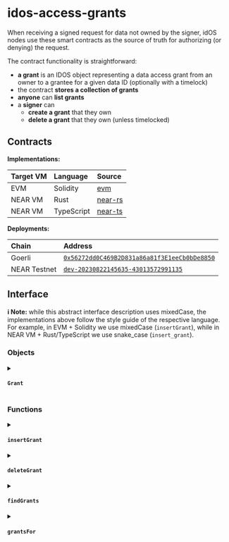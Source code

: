 # idos-access-grants

When receiving a signed request for data not owned by the signer, idOS nodes use these smart contracts as the source of truth for authorizing (or denying) the request.

The contract functionality is straightforward:

- **a grant** is an IDOS object representing a data access grant from an owner to a grantee for a given data ID (optionally with a timelock)
- the contract **stores a collection of grants**
- **anyone** can **list grants**
- a **signer** can
    - **create a grant** that they own
    - **delete a grant** that they own (unless timelocked)

## Contracts

**Implementations:**

| Target VM | Language | Source |
| :- | :- | :- |
| EVM | Solidity | [evm](evm) |
| NEAR VM | Rust | [near-rs](near-rs) |
| NEAR VM | TypeScript | [near-ts](near-ts) |

**Deployments:**

| Chain | Address |
| :- | :- |
| Goerli | [`0x56272dd0C469B2D831a86a81f3E1eeCb0bDe8850`](https://goerli.etherscan.io/address/0x56272dd0c469b2d831a86a81f3e1eecb0bde8850#code) |
| NEAR Testnet | [`dev-20230822145635-43013572991135`](https://explorer.testnet.near.org/accounts/dev-20230822145635-43013572991135) |

## Interface

**ℹ️ Note:** while this abstract interface description uses mixedCase, the implementations above follow the style guide of the respective language. For example, in EVM + Solidity we use mixedCase (`insertGrant`), while in NEAR VM + Rust/TypeScript we use snake_case (`insert_grant`).

### Objects

<details><summary><h4><code>Grant</code></h4></summary>

Represents an access grant from a data owner, to a grantee, for a given data ID, until a given time.

**Variables**
- `owner`: address
- `grantee`: address
- `dataId`: string
- `lockedUntil`: 256-bit unsigned integer

</details>

### Functions

<details><summary><h4><code>insertGrant</code></h4></summary>

Creates a new access grant.

**Arguments**

- required
  - `grantee`: address
  - `dataId`: string
- optional
  - `lockedUntil`: 256-bit unsigned integer

**Implements**

- creates `Grant(signer, grantee, dataId, lockedUntil)`
- reverts if this grant already exists

</details>

<details><summary><h4><code>deleteGrant</code></h4></summary>

Deletes an existing access grant.

**Arguments**

- required
  - `grantee`: address
  - `dataId`: string
- optional
  - `lockedUntil`: 256-bit unsigned integer

**Implements**

- if given `lockedUntil`
    - deletes `Grant(signer, grantee, dataId, lockedUntil)`
    - reverts if `lockedUntil` is in the past
- else
    - deletes all `Grant(signer, grantee, dataId, *)`
    - reverts if any `lockedUntil` is in the past

</details>

<details><summary><h4><code>findGrants</code></h4></summary>

Lists grants matching the provided arguments.

**Arguments**

- required (both or either)
  - `owner`: address
  - `grantee`: address
- optional
  - `dataId`: string

**Implements**

Performs a wildcard search, matching existing grants to given arguments, which must follow one of these patterns:

```
{ owner, grantee, dataId }
{ owner, grantee, ****** }
{ owner, *******, dataId }
{ owner, *******, ****** }
{ *****, grantee, dataId }
{ *****, grantee, ****** }
```

**Returns**

A list of 0+ `Grant`s

</details>

<details><summary><h4><code>grantsFor</code></h4></summary>

Lists grants matching the provided arguments.

**Arguments**

- required
  - `grantee`: address
  - `dataId`: string

**Implements**

Calls `grantsBy` with no `owner` argument.

**Returns**

A list of 0+ `Grant`s

</details>
